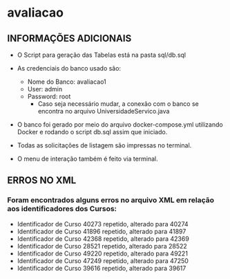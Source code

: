 # avaliacao

## INFORMAÇÕES ADICIONAIS 

- O Script para geração das Tabelas está na pasta sql/db.sql


- As credenciais do banco usado são:
  - Nome do Banco: avaliacao1
  - User: admin
  - Password: root
    - Caso seja necessário mudar, a conexão com o banco se encontra no arquivo UniversidadeServico.java


- O banco foi gerado por meio do arquivo docker-compose.yml utilizando Docker e rodando o script db.sql assim que iniciado.


- Todas as solicitações de listagem são impressas no terminal.


- O menu de interação também é feito via terminal.

## ERROS NO XML
### Foram encontrados alguns erros no arquivo XML em relação aos identificadores dos Cursos:
- Identificador de Curso 40273 repetido, alterado para 40274
- Identificador de Curso 41896 repetido, alterado para 41897
- Identificador de Curso 42368 repetido, alterado para 42369
- Identificador de Curso 28521 repetido, alterado para 28522
- Identificador de Curso 49220 repetido, alterado para 49221
- Identificador de Curso 47249 repetido, alterado para 47250
- Identificador de Curso 39616 repetido, alterado para 39617